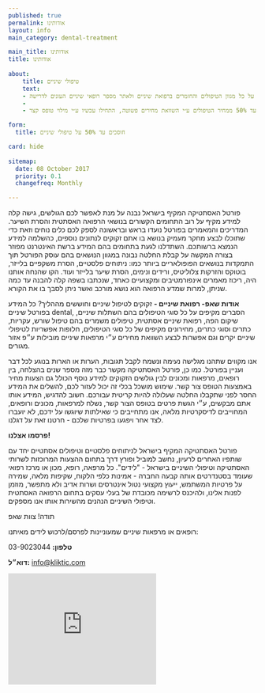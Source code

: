 ```yaml
---
published: true
permalink: אודותינו
layout: info
main_category: dental-treatment

main_title: אודותינו
title: אודותינו
    
about:
    title: טיפולי שיניים
    text: 
    - מחפשים מרפאת שיניים מקצועית ואמינה? מתלבטים היכן לעבור טיפול שיניים מבלי ״לקרוע״ את הכיס? כאן תוכלו לקרוא על כל מגוון הטיפולים והחומרים ברפואת שיניים ולאתר מספר רופאי שיניים העונים לדרישה.
    -
    - חסכו עד 50% ממחיר הטיפולים ע״י השוואת מחירים פשוטה, התחילו עכשיו ע״י מילוי טופס קצר.

form:   
  title: חוסכים עד 50% על טיפולי שיניים

card: hide
  
sitemap: 
  date: 08 October 2017
  priority: 0.1
  changefreq: Monthly

---
```

פורטל האסתטיקה המקיף בישראל נבנה על מנת לאפשר לכם הגולשים, גישה קלה למידע מקיף על רוב התחומים הקשורים בנושאי הרפואה האסתטית והסרת השיער. המדריכים והמאמרים בפורטל נועדו בראש ובראשונה לספק לכם כלים נוחים וזאת כדי שתוכלו לבצע מחקר מעמיק בנושא בו אתם זקוקים לנתונים נוספים, כהשלמה למידע הנמצא ברשותכם. השתדלנו לגעת בתחומים בהם המידע ברשת האינטרנט מפוזר בצורה המקשה על קבלת החלטה נבונה במגוון הנושאים בהם עוסק הפורטל תוך התמקדות בנושאים הפופולאריים ביותר כמו: ניתוחים פלסטיים, הסרת משקפיים בלייזר, בוטוקס והזרקות צלוליטיס, ורידים ונימים, הסרת שיער בלייזר ועוד. הקו שהנחה אותנו היה, ריכוז מאמרים אינפורמטיבים ומקצועיים כאחד, שנכתבו בשפה קלה להבנה עד כמה שניתן, למרות שמדע הרפואה הוא נושא מורכב ואשר ניתן לסבך בו את הקורא.





**אודות שאפ- רפואת שיניים -** זקוקים לטיפול שיניים וחוששים מההליך? כל המידע בפורטל שיניים dental, הסברים מקיפים על כל סוגי הטיפולים בהם השתלות שיניים, שיקום הפה, רפואת שיניים אסתטית, טיפולים משמרים בהם טיפול שורש, עקריות, כתרים וסוגי כתרים, מחירונים מקיפים של כל סוגי הטיפולים, חלופות אפשריות לטיפולי שיניים יקרים וגם אפשרות לבצע השוואת מחירים ע״י מרפאות שיניים מובילות ע״פ אזור מגורים.




אנו מקווים שתהנו מגלישה נעימה ונשמח לקבל תגובות, הערות או הארות בנוגע לכל דבר ועניין בפורטל. כמו כן, פורטל האסתטיקה מקשר כבר מזה מספר שנים בהצלחה, בין רופאים, מרפאות ומכונים לבין גולשים הזקוקים למידע נוסף הכולל גם הצעות מחיר באמצעות הטופס צור קשר. שימוש מושכל בכלי זה יכול לעזור לכם, להשלים את המידע החסר לפני שתקבלו החלטה שעלולה להיות קריטית עבורכם. חשוב להדגיש, המידע אותו אתם מבקשים, ע״י הגשת פרטים בטופס הצור קשר, נשלח למרפאות, מכונים ורופאים, המחוייבים לדיסקרטיות מלאה, אנו מתחייבים כי שאילתות שיוגשו על ידכם, לא יועברו לצד אחר ויפגעו בפרטיות שלכם - חרטנו זאת על דגלנו.





**פרסמו אצלנו!**

פורטל האסתטיקה המקיף בישראל לניתוחים פלסטיים וטיפולים אסתטיים יחד עם שותפיו האחרים לרעיון, נחשב למוביל ופורץ דרך בתחום ההצעות המרוכזות לשרותי האסתטיקה וטיפולי השיניים בישראל - "לידים". כל מרפאה, רופא, מכון או מרכז רפואי שעומד בסטנדרטים אותה קבעה החברה - אמינות כלפי הלקוח, שקיפות מלאה, שמירה על פרטיות המשתמש, ייעוץ מקצועי נטול אינטרסים ושרות אדיב ולא מתפשר, מוזמן לפנות אלינו, ולהיכנס לרשימה מכובדת של בעלי עסקים בתחום הרפואה האסתטית וטיפולי השיניים הנהנים מהשירות אותו אנו מספקים.
 
תודה! 
צוות שאפ


 
רופאים או מרפאות שיניים שמעוניינות לפרסם/לרכוש לידים מאיתנו:

 **טלפון:** 03-9023044
 
**דוא״ל:** info@kliktic.com
 

<iframe src="https://www.google.co.il/maps/embed?pb=!1m14!1m8!1m3!1d1691.3021388632535!2d34.8587002!3d32.0258314!3m2!1i1024!2i768!4f13.1!3m3!1m2!1s0x151d4aa1c5f0b415%3A0xd5acfabcd11d8e57!2z16nXk9eo15XXqiDXkNec15nXlNeVINeh16LXk9eV158gMTMwLCDXkNeV16gg15nXlNeV15PXlA!5e0!3m2!1siw!2sil!4v1475978620154" width="300" height="225" frameborder="0" style="border:0" allowfullscreen></iframe>
 